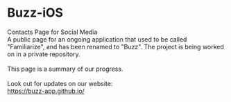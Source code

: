 # Buzz-iOS
Contacts Page for Social Media
<br>
A public page for an ongoing application that used to be called "Familiarize", and has been renamed to "Buzz". The project is being worked on in a private repository.
<br>
<br>
This page is a summary of our progress.
<br>
<br>
Look out for updates on our website: 
<br>
https://buzz-app.github.io/
